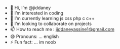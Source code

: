 - 👋 Hi, I’m @jiddaney
- 👀 I’m interested in coding
- 🌱 I’m currently learning js css php c c++
- 💞️ I’m looking to collaborate on projects
- 📫 How to reach me : jiddaneyassine1@gmail.com
- 😄 Pronouns: ... english
- ⚡ Fun fact: ... im noob

<!---
jiddaney/jiddaney is a ✨ special ✨ repository because its `README.md` (this file) appears on your GitHub profile.
You can click the Preview link to take a look at your changes.
--->
